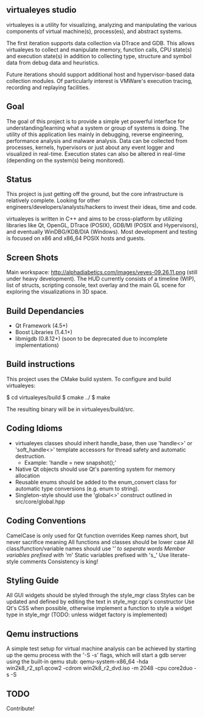 virtualeyes studio
------------------
virtualeyes is a utility for visualizing, analyzing and manipulating the various components of virtual machine(s), process(es), and abstract systems.  

The first iteration supports data collection via DTrace and GDB.  This allows virtualeyes to collect and manipulate memory, function calls, CPU state(s) and execution state(s) in addition to collecting type, structure and symbol data from debug data and heuristics.  

Future iterations should support additional host and hypervisor-based data collection modules.  Of particularly interest is VMWare's execution tracing, recording and replaying facilities.

Goal
----
The goal of this project is to provide a simple yet powerful interface for understanding/learning what a system or group of systems is doing.  The utility of this application lies mainly in debugging, reverse engineering, performance analysis and malware analysis.  Data can be collected from processes, kernels, hypervisors or just about any event logger and visualized in real-time.  Execution states can also be altered in real-time (depending on the system(s) being monitored).

Status
------
This project is just getting off the ground, but the core infrastructure is relatively complete.  Looking for other engineers/developers/analysts/hackers to invest their ideas, time and code.  

virtualeyes is written in C++ and aims to be cross-platform by utilizing libraries like Qt, OpenGL, DTrace (POSIX), GDB/MI (POSIX and Hypervisors), and eventually WinDBG/KDB/DIA (Windows).  Most development and testing is focused on x86 and x86_64 POSIX hosts and guests.  

Screen Shots
------------
Main workspace: http://alphadiabetics.com/images/veyes-09.26.11.png (still under heavy development).  The HUD currently consists of a timeline (WIP), list of structs, scripting console, text overlay and the main GL scene for exploring the visualizations in 3D space.

Build Dependancies
------------------
  - Qt Framework (4.5+)
  - Boost Libraries (1.4.1+)
  - libmigdb (0.8.12+)  (soon to be deprecated due to incomplete implementations)

Build instructions
------------------
This project uses the CMake build system.  To configure and build virtualeyes:

$ cd virtualeyes/build
$ cmake ../
$ make

The resulting binary will be in virtualeyes/build/src.

Coding Idioms
-------------
 - virtualeyes classes should inherit handle_base, then use 'handle<>' or 'soft_handle<>' template accessors for thread safety and automatic destruction.
   * Example: 'handle <snapshot> = new snapshot();'
 - Native Qt objects should use Qt's parenting system for memory allocation
 - Reusable enums should be added to the enum_convert class for automatic type conversions (e.g. enum to string).
 - Singleton-style should use the 'global<>' construct outlined in src/core/global.hpp

Coding Conventions
------------------
CamelCase is only used for Qt function overrides
Keep names short, but never sacrifice meaning
All functions and classes should be lower case
All class/function/variable names should use '_' to seperate words
Member variables prefixed with 'm_'
Static variables prefixed with 's_'
Use literate-style comments
Consistency is king!

Styling Guide
-------------
All GUI widgets should be styled through the style_mgr class
Styles can be updated and defined by editing the text in style_mgr.cpp's constructor
Use Qt's CSS when possible, otherwise implement a function to style a widget type in style_mgr (TODO: unless widget factory is implemented)

Qemu instructions
-----------------
A simple test setup for virtual machine analysis can be achieved by starting up the qemu process 
with the '-S -s' flags, which will start a gdb server using the built-in qemu stub:
qemu-system-x86_64 -hda win2k8_r2_sp1.qcow2 -cdrom win2k8_r2_dvd.iso -m 2048 -cpu core2duo -s -S

TODO
----
Contribute!
